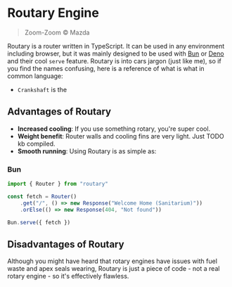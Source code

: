 # Routary Engine

> Zoom-Zoom © Mazda

Routary is a router written in TypeScript. It can be used in any environment including browser, but
it was mainly designed to be used with [Bun](https://bun.sh) or [Deno](https://deno.land) and their
cool `serve` feature. Routary is into cars jargon (just like me), so if you find the names
confusing, here is a reference of what is what in common language:

- `Crankshaft` is the

## Advantages of Routary

- **Increased cooling**: If you use something rotary, you're super cool.
- **Weight benefit**: Router walls and cooling fins are very light. Just TODO kb compiled.
- **Smooth running**: Using Routary is as simple as:

### Bun

```typescript
import { Router } from "routary"

const fetch = Router()
	.get("/", () => new Response("Welcome Home (Sanitarium)"))
	.orElse(() => new Response(404, "Not found"))

Bun.serve({ fetch })
```

## Disadvantages of Routary

Although you might have heard that rotary engines have issues with fuel waste and apex seals
wearing, Routary is just a piece of code - not a real rotary engine - so it's effectively flawless.
